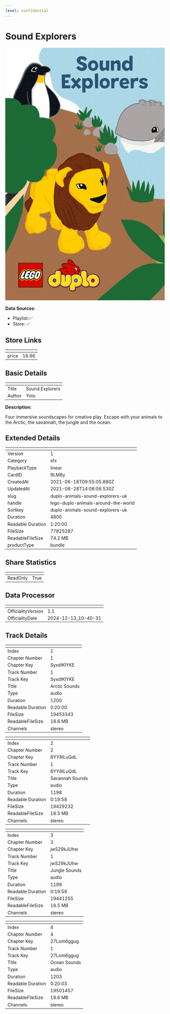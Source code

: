 ```yaml
---
level: confidential
---
```

# Sound Explorers

![card_[9LM8y].png](../../img/cards/card_[9LM8y].png)

**Data Sources**: 

- Playlist:✅
- Store: ✅


## Store Links

| <!-- --> | <!-- --> |
| - | - |
| price | 16.66 |


## Basic Details

| <!-- --> | <!-- --> |
| - | - |
| Title | Sound Explorers |
| Author | Yoto |

**Description**:

Four immersive soundscapes for creative play. Escape with your animals to the Arctic, the savannah, the jungle and the ocean. 


## Extended Details

| <!-- --> | <!-- --> |
| - | - |
| Version | 1 |
| Category | sfx |
| PlaybackType | linear |
| CardID | 9LM8y |
| CreatedAt | 2021-06-18T09:55:05.880Z |
| UpdatedAt | 2021-06-28T14:06:06.530Z |
| slug | duplo-animals-sound-explorers-uk |
| handle | lego-duplo-animals-around-the-world |
| Sortkey | duplo-animals-sound-explorers-uk |
| Duration | 4800 |
| Readable Duration | 1:20:00 |
| FileSize | 77825287 |
| ReadableFileSize | 74.2 MB |
| productType | bundle |


## Share Statistics

| <!-- --> | <!-- --> |
| - | - |
| ReadOnly | True |


## Data Processor

| <!-- --> | <!-- --> |
| - | - |
| OfficialityVersion | 1.1
| OfficialityDate | 2024-12-13_10-40-31


## Track Details

| <!-- --> | <!-- --> |
| - | - |
| Index | 1 |
| Chapter Number | 1 |
| Chapter Key | SyxdIKlYKE |
| Track Number | 1 |
| Track Key | SyxdIKlYKE |
| Title | Arctic Sounds |
| Type | audio |
| Duration | 1200 |
| Readable Duration | 0:20:00 |
| FileSize | 19453343 |
| ReadableFileSize | 18.6 MB |
| Channels | stereo |

| <!-- --> | <!-- --> |
| - | - |
| Index | 2 |
| Chapter Number | 2 |
| Chapter Key | 6YY8ILuQdL |
| Track Number | 1 |
| Track Key | 6YY8ILuQdL |
| Title | Savannah Sounds |
| Type | audio |
| Duration | 1198 |
| Readable Duration | 0:19:58 |
| FileSize | 19429232 |
| ReadableFileSize | 18.5 MB |
| Channels | stereo |

| <!-- --> | <!-- --> |
| - | - |
| Index | 3 |
| Chapter Number | 3 |
| Chapter Key | jwS29kJUhw |
| Track Number | 1 |
| Track Key | jwS29kJUhw |
| Title | Jungle Sounds |
| Type | audio |
| Duration | 1199 |
| Readable Duration | 0:19:59 |
| FileSize | 19441255 |
| ReadableFileSize | 18.5 MB |
| Channels | stereo |

| <!-- --> | <!-- --> |
| - | - |
| Index | 4 |
| Chapter Number | 4 |
| Chapter Key | 27Lom6ggug |
| Track Number | 1 |
| Track Key | 27Lom6ggug |
| Title | Ocean Sounds |
| Type | audio |
| Duration | 1203 |
| Readable Duration | 0:20:03 |
| FileSize | 19501457 |
| ReadableFileSize | 18.6 MB |
| Channels | stereo |

